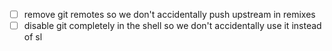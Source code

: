 - [ ] remove git remotes so we don't accidentally push upstream in remixes
- [ ] disable git completely in the shell so we don't accidentally use it instead of sl